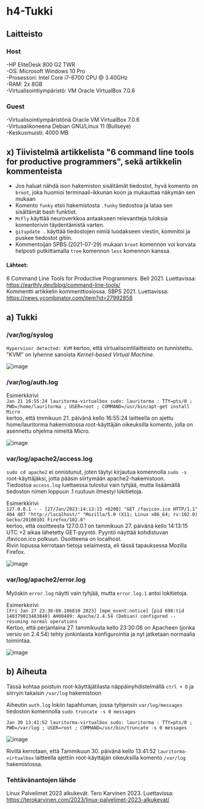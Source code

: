 # h4-Tukki

## Laitteisto  

### Host
-HP EliteDesk 800 G2 TWR  
-OS: Microsoft Windows 10 Pro  
-Prosessori: Intel Core i7-6700 CPU @ 3.40GHz  
-RAM: 2x 8GB  
-Virtualisointiympäristö: VM Oracle VirtualBox 7.0.6  

### Guest
-Virtualisointiympäristönä Oracle VM VirtualBox 7.0.6  
-Virtuaalikoneena Debian GNU/Linux 11 (Bullseye)  
-Keskusmuisti: 4000 MB 

## x) Tiivistelmä artikkelista "6 command line tools for productive programmers", sekä artikkelin kommenteista

* Jos haluat nähdä ison hakemiston sisältämät tiedostot, hyvä komento on ```broot```, joka huomioi terminaali-ikkunan koon ja mukauttaa näkymän sen mukaan
* Komento ```funky``` etsii hakemistosta ```.funky``` tiedostoa ja lataa sen sisältämät bash funktiot.
* ```McFly``` käyttää neuroverkkoa antaakseen relevantteja tuloksia komentorivin täydentämistä varten.  
* ```gitupdate .``` käyttää tiedostojen nimiä luodakseen viestin, kommitoi ja puskee tiedostot gitiin.  
* Kommentoijan SPBS (2021-07-29) mukaan ```broot``` komennon voi korvata helposti putkittamalla ```tree``` komennon ```less``` komennon kanssa. 

#### Lähteet:  
6 Command Line Tools for Productive Programmers. Bell 2021. Luettavissa: https://earthly.dev/blog/command-line-tools/  
Kommentti artikkelin kommenttiosiossa. SBPS 2021. Luettavissa: https://news.ycombinator.com/item?id=27992858  

## a) Tukki  

### /var/log/syslog  

```Hypervisor detected: KVM``` kertoo, että virtualisointilaitteisto on tunnistettu. "KVM" on lyhenne sanoista *Kernel-based Virtual Machine*.  

![image](https://user-images.githubusercontent.com/90974678/215459143-1326ecce-2b3e-4cdb-b5eb-d6e484e5cd13.png)  

### /var/log/auth.log

Esimerkkirivi  
```Jan 21 16:55:24 lauritorma-virtualbox sudo: lauritorma : TTY=pts/0 ; PWD=/home/lauritorma ; USER=root ; COMMAND=/usr/bin/apt-get install Micro```  
kertoo, että tmmikuun 21. päivänä kello 16:55:24 laitteella on ajettu home/lauritorma hakemistossa root-käyttäjän oikeuksilla komento, jolla on asennettu ohjelma nimeltä Micro.  

![image](https://user-images.githubusercontent.com/90974678/215460494-96c8356e-8847-4ef4-8db8-0dc0d24806e9.png)


### var/log/apache2/access.log

``` sudo cd apache2 ``` ei onnistunut, joten täytyi kirjautua komennolla ```sudo -s``` root-käyttäjäksi, jotta pääsin siirtymään apache2-hakemistoon.  
Tiedostoa ```access.log``` luettaessa tulostui vain tyhjää, mutta lisäämällä tiedoston nimen loppuun .1 ruutuun ilmestyi lokitietoja.  

Esimerkkirivi  
```127.0.0.1 - - [27/Jan/2023:14:13:15 +0200] "GET /favicon.ico HTTP/1.1" 404 487 "http://localhost/" "Mozilla/5.0 (X11; Linux x86_64; rv:102.0) Gecko/20100101 Firefox/102.0"```  
kertoo, että osoitteesta 127.0.0.1 on tammikuun 27. päivänä kello 14:13:15 UTC +2 aikaa lähetetty GET-pyyntö. Pyyntö näyttää kohdistuvan /favicon.ico polkuun. Osoitteena on localhost.  
Rivin lopussa kerrotaan tietoja selaimesta, eli tässä tapauksessa Mozilla Firefox.  

![image](https://user-images.githubusercontent.com/90974678/215464083-b052c490-6fb7-401b-b8e7-edf424d3159b.png)


### var/log/apache2/error.log  

Myöskin ```error.log``` näytti vain tyhjää, mutta ```error.log.1``` antoi lokitietoja. 

Esimerkkirivi  
```[Fri Jan 27 23:30:08.186810 2023] [mpm_event:notice] [pid 698:tid 140379013483840] AH00489: Apache/2.4.54 (Debian) configured -- resuming normal operations```  
Kertoo, että perjantaina 27. tammikuuta kello 23:30:08 on Apacheen (jonka versio on 2.4.54) tehty jonkinlaista konfigurointia ja nyt jatketaan normaalia toimintaa.  

![image](https://user-images.githubusercontent.com/90974678/215465325-78287d5e-98e6-46a6-a3dc-683bca050623.png)

## b) Aiheuta  

Tässä kohtaa poistuin root-käyttäjätilasta näppäinyhdistelmällä ```ctrl + D``` ja siirryin takaisin ```/var/log``` hakemistoon  

Aiheutin ```auth.log``` lokiin tapahtuman, jossa tyhjensin ```var/log/messages``` tiedoston komennolla ```sudo truncate -s 0 messages```

```Jan 30 13:41:52 lauritorma-virtualbox sudo: lauritorma : TTY=pts/0 ; PWD=/var/log ; USER=root ; COMMAND=/usr/bin/truncate -s 0 messages```  

![image](https://user-images.githubusercontent.com/90974678/215469006-7da4dccf-5c28-4091-871d-5257d7fc9e8f.png)  

Rivillä kerrotaan, että Tammikuun 30. päivänä kello 13:41:52 ```lauritorma-virtualbox``` laitteella ajettiin root-käyttäjän oikeuksilla komento ```/var/log``` hakemistossa.  



### Tehtävänantojen lähde  
Linux Palvelimet 2023 alkukevät. Tero Karvinen 2023. Luettavissa: https://terokarvinen.com/2023/linux-palvelimet-2023-alkukevat/  




